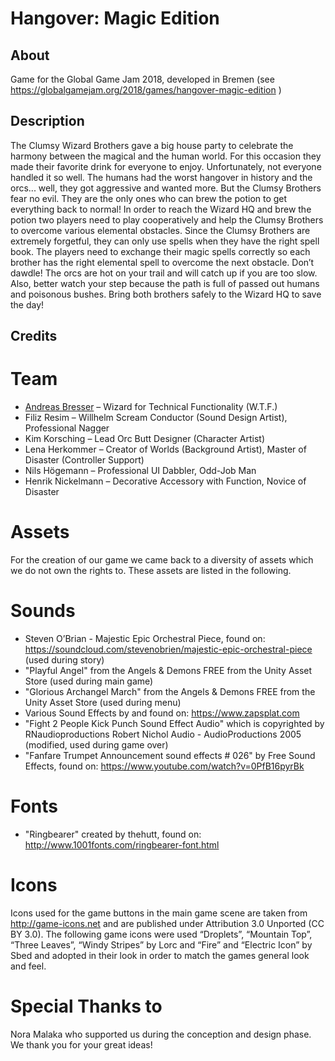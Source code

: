 # Hangover: Magic Edition
About
-----
Game for the Global Game Jam 2018, developed in Bremen (see https://globalgamejam.org/2018/games/hangover-magic-edition )

Description
-----------
The Clumsy Wizard Brothers gave a big house party to celebrate the harmony between the magical and the human world. For this occasion they made their favorite drink for everyone to enjoy. Unfortunately, not everyone handled it so well. The humans had the worst hangover in history and the orcs... well, they got aggressive and wanted more. But the Clumsy Brothers fear no evil. They are the only ones who can brew the potion to get everything back to normal! In order to reach the Wizard HQ and brew the potion two players need to play cooperatively and help the Clumsy Brothers to overcome various elemental obstacles. Since the Clumsy Brothers are extremely forgetful, they can only use spells when they have the right spell book. The players need to exchange their magic spells correctly so each brother has the right elemental spell to overcome the next obstacle. Don’t dawdle! The orcs are hot on your trail and will catch up if you are too slow. Also, better watch your step because the path is full of passed out humans and poisonous bushes. Bring both brothers safely to the Wizard HQ to save the day!

Credits 
-------
Team
====

 - [Andreas Bresser](https://github.com/brean/) – Wizard for Technical Functionality (W.T.F.)
 - Filiz Resim – Willhelm Scream Conductor (Sound Design Artist), Professional Nagger
 - Kim Korsching – Lead Orc Butt Designer (Character Artist)
 - Lena Herkommer – Creator of Worlds (Background Artist), Master of Disaster (Controller Support)
 - Nils Högemann – Professional UI Dabbler, Odd-Job Man
 - Henrik Nickelmann – Decorative Accessory with Function, Novice of Disaster

Assets
======

For the creation of our game we came back to a diversity of assets which we do not own the rights to. These assets are listed in the following.

Sounds
======

 - Steven O’Brian - Majestic Epic Orchestral Piece, found on: https://soundcloud.com/stevenobrien/majestic-epic-orchestral-piece (used during story)
 - "Playful Angel" from the Angels & Demons FREE from the Unity Asset Store (used during main game)
 - "Glorious Archangel March" from the Angels & Demons FREE from the Unity Asset Store (used during menu)
 - Various Sound Effects by and found on: https://www.zapsplat.com
 - "Fight 2 People Kick Punch Sound Effect Audio" which is copyrighted by RNaudioproductions Robert Nichol Audio - AudioProductions 2005 (modified, used during game over)
 - "Fanfare Trumpet Announcement sound effects # 026" by Free Sound Effects, found on: https://www.youtube.com/watch?v=0PfB16pyrBk

Fonts
=====
 - "Ringbearer" created by thehutt, found on: http://www.1001fonts.com/ringbearer-font.html

Icons
=====

Icons used for the game buttons in the main game scene are taken from http://game-icons.net and are published under Attribution 3.0 Unported (CC BY 3.0). The following game icons were used “Droplets”, “Mountain Top”, “Three Leaves”, “Windy Stripes” by Lorc and “Fire” and “Electric Icon” by Sbed and adopted in their look in order to match the games general look and feel.

Special Thanks to
=================
Nora Malaka who supported us during the conception and design phase. We thank you for your great ideas!
